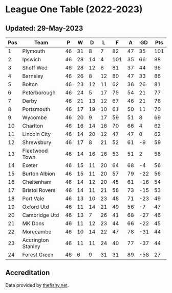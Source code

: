 # League One Table (2022-2023)
## Updated: 29-May-2023

| Pos | Team | P | W | D | L | F | A | GD | Pts |
| --- | --- | --- | --- | --- | --- | --- | --- | --- | --- |
| 1 | Plymouth | 46 | 31 | 8 | 7 | 82 | 47 | 35 | 101 |
| 2 | Ipswich | 46 | 28 | 14 | 4 | 101 | 35 | 66 | 98 |
| 3 | Sheff Wed | 46 | 28 | 12 | 6 | 81 | 37 | 44 | 96 |
| 4 | Barnsley | 46 | 26 | 8 | 12 | 80 | 47 | 33 | 86 |
| 5 | Bolton | 46 | 23 | 12 | 11 | 62 | 36 | 26 | 81 |
| 6 | Peterborough | 46 | 24 | 5 | 17 | 75 | 54 | 21 | 77 |
| 7 | Derby | 46 | 21 | 13 | 12 | 67 | 46 | 21 | 76 |
| 8 | Portsmouth | 46 | 17 | 19 | 10 | 61 | 50 | 11 | 70 |
| 9 | Wycombe | 46 | 20 | 9 | 17 | 59 | 51 | 8 | 69 |
| 10 | Charlton | 46 | 16 | 14 | 16 | 70 | 66 | 4 | 62 |
| 11 | Lincoln City | 46 | 14 | 20 | 12 | 47 | 47 | 0 | 62 |
| 12 | Shrewsbury | 46 | 17 | 8 | 21 | 52 | 61 | -9 | 59 |
| 13 | Fleetwood Town | 46 | 14 | 16 | 16 | 53 | 51 | 2 | 58 |
| 14 | Exeter | 46 | 15 | 11 | 20 | 64 | 68 | -4 | 56 |
| 15 | Burton Albion | 46 | 15 | 11 | 20 | 57 | 79 | -22 | 56 |
| 16 | Cheltenham | 46 | 14 | 12 | 20 | 45 | 61 | -16 | 54 |
| 17 | Bristol Rovers | 46 | 14 | 11 | 21 | 58 | 73 | -15 | 53 |
| 18 | Port Vale | 46 | 13 | 10 | 23 | 48 | 71 | -23 | 49 |
| 19 | Oxford Utd | 46 | 11 | 14 | 21 | 49 | 56 | -7 | 47 |
| 20 | Cambridge Utd | 46 | 13 | 7 | 26 | 41 | 68 | -27 | 46 |
| 21 | MK Dons | 46 | 11 | 12 | 23 | 44 | 66 | -22 | 45 |
| 22 | Morecambe | 46 | 10 | 14 | 22 | 47 | 78 | -31 | 44 |
| 23 | Accrington Stanley | 46 | 11 | 11 | 24 | 40 | 77 | -37 | 44 |
| 24 | Forest Green | 46 | 6 | 9 | 31 | 31 | 89 | -58 | 27 |

## Accreditation 

Data provided by [thefishy.net](https://www.thefishy.net/).